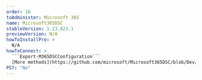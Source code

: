 ```yaml
---
order: 16
toAdminister: Microsoft 365
name: Microsoft365DSC
stableVersion: 1.23.823.1
previewVersion: N/A
howToInstallPre: >
  N/A
howToConnect: >
  ```Export-M365DSCConfiguration```
  [More methods](https://github.com/microsoft/Microsoft365DSC/blob/Dev/docs/docs/user-guide/get-started/introduction.md)
PS7: "No"
---
```

